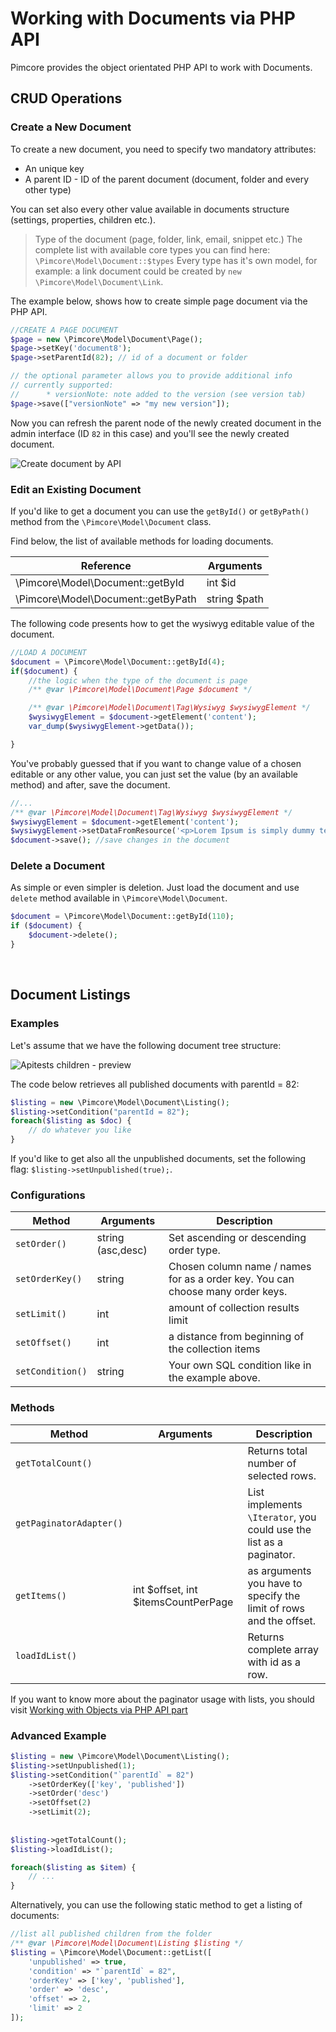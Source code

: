 # Working with Documents via PHP API

Pimcore provides the object orientated PHP API to work with Documents.

## CRUD Operations

### Create a New Document
To create a new document, you need to specify two mandatory attributes:
* An unique key
* A parent ID - ID of the parent document (document, folder and every other type)
 
You can set also every other value available in documents structure (settings, properties, children etc.).

> Type of the document (page, folder, link, email, snippet etc.) The complete list with available core types you can find here: `\Pimcore\Model\Document::$types`
> Every type has it's own model, for example: a link document could be created by `new \Pimcore\Model\Document\Link`.

The example below, shows how to create simple page document via the PHP API. 

```php
//CREATE A PAGE DOCUMENT
$page = new \Pimcore\Model\Document\Page();
$page->setKey('document8');
$page->setParentId(82); // id of a document or folder

// the optional parameter allows you to provide additional info
// currently supported:
//      * versionNote: note added to the version (see version tab)
$page->save(["versionNote" => "my new version"]);
```

Now you can refresh the parent node of the newly created document in the admin interface (ID `82` in this case) and you'll 
see the newly created document. 

![Create document by API](../img/documents_api_create.png)

### Edit an Existing Document

If you'd like to get a document you can use the `getById()` or `getByPath()` method from the `\Pimcore\Model\Document` class.

Find below, the list of available methods for loading documents.

| Reference                          | Arguments    | 
|------------------------------------|--------------|
| \Pimcore\Model\Document::getById   | int $id      |
| \Pimcore\Model\Document::getByPath | string $path |

The following code presents how to get the wysiwyg editable value of the document.

```php
//LOAD A DOCUMENT
$document = \Pimcore\Model\Document::getById(4);
if($document) {
    //the logic when the type of the document is page
    /** @var \Pimcore\Model\Document\Page $document */

    /** @var \Pimcore\Model\Document\Tag\Wysiwyg $wysiwygElement */
    $wysiwygElement = $document->getElement('content');
    var_dump($wysiwygElement->getData());

}
```

You've probably guessed that if you want to change value of a chosen editable or any other value, you can just set the value (by an available method) and after, save the document.

```php
//...
/** @var \Pimcore\Model\Document\Tag\Wysiwyg $wysiwygElement */
$wysiwygElement = $document->getElement('content');
$wysiwygElement->setDataFromResource('<p>Lorem Ipsum is simply dummy text of the printing and typesetting.</p>');
$document->save(); //save changes in the document
```

### Delete a Document

As simple or even simpler is deletion. 
Just load the document and use `delete` method available in `\Pimcore\Model\Document`.

```php
$document = \Pimcore\Model\Document::getById(110);
if ($document) {
    $document->delete();
}
```

<a name="documentsListing">&nbsp;</a>

## Document Listings

### Examples

Let's assume that we have the following document tree structure: 

![Apitests children - preview](../img/documents_apitests_children_preview.png)

The code below retrieves all published documents with parentId = 82: 

```php
$listing = new \Pimcore\Model\Document\Listing(); 
$listing->setCondition("parentId = 82");
foreach($listing as $doc) {
    // do whatever you like
}
```

If you'd like to get also all the unpublished documents, set the following flag: `$listing->setUnpublished(true);`. 

### Configurations

| Method           | Arguments           | Description                                                                       |
|------------------|---------------------|-----------------------------------------------------------------------------------|
| `setOrder()`     | string (asc,desc)   | Set ascending or descending order type.                                           |
| `setOrderKey()`  | string              | Chosen column name / names for as a order key. You can choose many order keys.    |
| `setLimit()`     | int                 | amount of collection results limit                                                |
| `setOffset()`    | int                 | a distance from beginning of the collection items                                 |
| `setCondition()` | string              | Your own SQL condition like in the example above.                                 |


### Methods

| Method                  | Arguments                           | Description                                                                                 |
|-------------------------|-------------------------------------|---------------------------------------------------------------------------------------------|
| `getTotalCount()`       |                                     | Returns total number of selected rows.                                                      |
| `getPaginatorAdapter()` |                                     | List implements `\Iterator`, you could use the list as a paginator. |
| `getItems()`            | int $offset, int $itemsCountPerPage | as arguments you have to specify the limit of rows and the offset.                          |
| `loadIdList()`          |                                     | Returns complete array with id as a row.                                                    |

If you want to know more about the paginator usage with lists, you should visit [Working with Objects via PHP API part](../05_Objects/03_Working_with_PHP_API.md#zendPaginatorListing)


### Advanced Example


```php
$listing = new \Pimcore\Model\Document\Listing();
$listing->setUnpublished(1);
$listing->setCondition("`parentId` = 82")
    ->setOrderKey(['key', 'published'])
    ->setOrder('desc')
    ->setOffset(2)
    ->setLimit(2);
    
    
$listing->getTotalCount(); 
$listing->loadIdList(); 

foreach($listing as $item) {
    // ...
}
```

Alternatively, you can use the following static method to get a listing of documents: 

```php
//list all published children from the folder
/** @var \Pimcore\Model\Document\Listing $listing */
$listing = \Pimcore\Model\Document::getList([
    'unpublished' => true,
    'condition' => "`parentId` = 82",
    'orderKey' => ['key', 'published'],
    'order' => 'desc',
    'offset' => 2,
    'limit' => 2
]);
```



